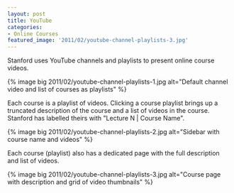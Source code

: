 ```yaml
---
layout: post
title: YouTube
categories:
- Online Courses
featured_image: '2011/02/youtube-channel-playlists-3.jpg'
---
```

Stanford uses YouTube channels and playlists to present online course videos.

{% image big 2011/02/youtube-channel-playlists-1.jpg alt="Default channel video and list of courses as playlists" %}

Each course is a playlist of videos. Clicking a course playlist brings up a truncated description of the course and a list of videos in the course. Stanford has labelled theirs with "Lecture N | Course Name".

{% image big 2011/02/youtube-channel-playlists-2.jpg alt="Sidebar with course name and videos" %}

Each course (playlist) also has a dedicated page with the full description and list of videos.

{% image big 2011/02/youtube-channel-playlists-3.jpg alt="Course page with description and grid of video thumbnails" %}